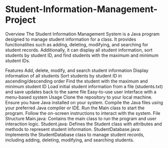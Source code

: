 # Student-Information-Management-Project

Overview
The Student Information Management System is a Java program designed to manage student information for a class. It provides functionalities such as adding, deleting, modifying, and searching for student records. Additionally, it can display all student information, sort students by student ID, and find students with the maximum and minimum student IDs.

Features
Add, delete, modify, and search student information
Display information of all students
Sort students by student ID in ascending/descending order
Find the student with the maximum and minimum student ID
Load initial student information from a file (students.txt) and save updates back to the same file
Easy-to-use user interface with a menu-based system
Usage
Clone the repository to your local machine.
Ensure you have Java installed on your system.
Compile the Java files using your preferred Java compiler or IDE.
Run the Main class to start the program.
Follow the on-screen instructions to interact with the system.
File Structure
Main.java: Contains the main class to run the program and user interaction logic.
Student.java: Defines the Student class with attributes and methods to represent student information.
StudentDatabase.java: Implements the StudentDatabase class to manage student records, including adding, deleting, modifying, and searching students.
